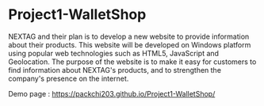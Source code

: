 # Project1-WalletShop
 NEXTAG and their plan is to develop a new website to provide information about their products. This website will be developed on Windows platform using popular web technologies such as HTML5, JavaScript and Geolocation. The purpose of the website is to make it easy for customers to find information about NEXTAG's products, and to strengthen the company's presence on the internet.
 
 Demo page : https://packchi203.github.io/Project1-WalletShop/
